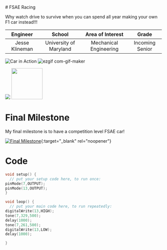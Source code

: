 
﻿# FSAE Racing
 
Why watch drive to survive when you can spend all year making your own F1 car instead!!!

| **Engineer** | **School** | **Area of Interest** | **Grade** |
|:--:|:--:|:--:|:--:|
| Jesse Klineman | University of Maryland | Mechanical Engineering | Incoming Senior

![Car in Action](https://media.giphy.com/media/Z9D7qnRG7xEgy2TWsP/giphy.gif)
![ezgif com-gif-maker](https://user-images.githubusercontent.com/56967237/125086366-8f13f500-e099-11eb-8973-2b9b11e32c91.gif)


![](https://user-images.githubusercontent.com/56967237/122599782-e09e0680-d03c-11eb-8cf8-70be20d15932.jpg)
<img src="https://user-images.githubusercontent.com/56967237/122599782-e09e0680-d03c-11eb-8cf8-70be20d15932.jpg" width="100" height="100">





  
# Final Milestone
My final milestone is to have a competition level FSAE car!

[![Final Milestone](https://res.cloudinary.com/marcomontalbano/image/upload/v1623446497/video_to_markdown/images/youtube--gC7nPNMq_IM-c05b58ac6eb4c4700831b2b3070cd403.jpg)](https://www.youtube.com/watch?v=gC7nPNMq_IM "Final Milestone"){:target="_blank" rel="noopener"}

# Code
```c++
void setup() {
  // put your setup code here, to run once:
pinMode(7,OUTPUT);
pinMode(13,OUTPUT);
}

void loop() {
  // put your main code here, to run repeatedly:
digitalWrite(13,HIGH);
tone(7,329,500);
delay(1000);
tone(7,261,500);
digitalWrite(13,LOW);
delay(1000);

}
```
